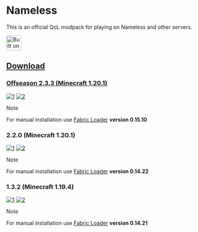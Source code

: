 # Nameless

This is an official QoL modpack for playing on Nameless and other servers.

<a href="https://github.com/Fabulously-Optimized/fabulously-optimized"><img alt="Built on Fabulously Optimized" height="40" src="https://cdn.jsdelivr.net/npm/@intergrav/devins-badges@3/assets/compact/built-with/fabulously-optimized_vector.svg">

## Download

### Offseason 2.3.3 (Minecraft 1.20.1)

[![1]](https://github.com/TheCatRiX/Nameless/releases/download/2.3.3/Nameless-Offseason-2.3.3.mrpack)
[![2]](https://github.com/TheCatRiX/Nameless/releases/download/2.3.3/Nameless-Offseason-2.3.3.zip)

> [!NOTE]  
> For manual installation use [Fabric Loader](https://fabricmc.net/use/installer/) **version 0.15.10**

### 2.2.0 (Minecraft 1.20.1)

[![1]](https://github.com/TheCatRiX/Nameless/releases/download/2.2.0/Nameless-2.2.0.mrpack)
[![2]](https://github.com/TheCatRiX/Nameless/releases/download/2.2.0/Nameless-2.2.0.zip)

> [!NOTE]  
> For manual installation use [Fabric Loader](https://fabricmc.net/use/installer/) **version 0.14.22**

### 1.3.2 (Minecraft 1.19.4)

[![1]](https://github.com/TheCatRiX/Nameless/releases/download/1.3.2/Nameless-1.3.2.mrpack)
[![2]](https://github.com/TheCatRiX/Nameless/releases/download/1.3.2/Nameless-1.3.2.zip)

> [!NOTE]  
> For manual installation use [Fabric Loader](https://fabricmc.net/use/installer/) **version 0.14.21**

[1]: https://img.shields.io/badge/.mrpack-Prism_Launcher_%26_others-gray?style=for-the-badge&logo=DocuSign&logoColor=white&labelColor=black
[2]: https://img.shields.io/badge/.zip-Manual_installation-gray?style=for-the-badge&logo=DocuSign&logoColor=white&labelColor=black
